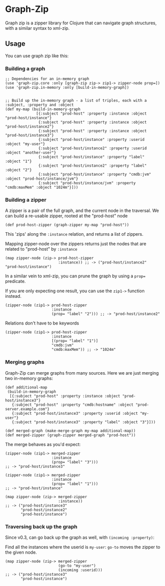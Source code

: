 # Graph-Zip

Graph zip is a zipper library for Clojure that can navigate graph
structures, with a similar syntax to xml-zip.

## Usage
You can use graph zip like this:

### Building a graph
    ;; Dependencies for an in-memory graph
    (use 'graph-zip.core :only [graph-zip zip-> zip1-> zipper-node prop=])
    (use 'graph-zip.in-memory :only [build-in-memory-graph])


    ;; Build up the in-memory graph - a list of triples, each with a :subject, :property and :object
    (def my-map (build-in-memory-graph 
                  [{:subject "prod-host" :property :instance :object "prod-host/instance"}
                   {:subject "prod-host" :property :instance :object "prod-host/instance2"}
                   {:subject "prod-host" :property :instance :object "prod-host/instance3"}
                   {:subject "prod-host/instance" :property :userid :object "my-user"}
                   {:subject "prod-host/instance2" :property :userid :object "another-user"}
                   {:subject "prod-host/instance" :property "label" :object "1"}
                   {:subject "prod-host/instance2" :property "label" :object "2"}
                   {:subject "prod-host/instance" :property "cmdb:jvm" :object "prod-host/instance/jvm"}
                   {:subject "prod-host/instance/jvm" :property "cmdb:maxMem" :object "1024m"}]))


### Building a zipper

A zipper is a pair of the full graph, and the current node in the
traversal. We can build a re-usable zipper, rooted at the "prod-host"
node

    (def prod-host-zipper (graph-zipper my-map "prod-host"))

This 'zips' along the ```:instance``` relation, and returns a list of
zippers.

Mapping zipper-node over the zippers returns just the nodes that are
related to "prod-host" by ```:instance```

    (map zipper-node (zip-> prod-host-zipper
                            :instance)) ;; -> ("prod-host/instance2" "prod-host/instance")

In a similar vein to xml-zip, you can prune the graph by using a
```prop=``` predicate.

If you are only expecting one result, you can use the ```zip1->``` function
instead.

    (zipper-node (zip1-> prod-host-zipper
                         :instance
                         (prop= "label" "2"))) ;; -> "prod-host/instance2"

Relations don't have to be keywords

    (zipper-node (zip1-> prod-host-zipper
                         :instance
                         [(prop= "label" "1")]
                         "cmdb:jvm"
                         "cmdb:maxMem")) ;; -> "1024m"


### Merging graphs

Graph-Zip can merge graphs from many sources. Here we are just merging
two in-memory graphs:

    (def additional-map 
     (build-in-memory-graph 
      [{:subject "prod-host" :property :instance :object "prod-host/instance3"}
       {:subject "prod-host" :property "cmdb:hostname" :object "prod-server.example.com"}
       {:subject "prod-host/instance3" :property :userid :object "my-user"}
       {:subject "prod-host/instance3" :property "label" :object "3"}]))   
                                                
    (def merged-graph (make-merge-graph my-map additional-map))
    (def merged-zipper (graph-zipper merged-graph "prod-host"))

The merge behaves as you'd expect:

    (zipper-node (zip1-> merged-zipper
                         :instance
                         (prop= "label" "3"))) 
    ;; -> "prod-host/instance3"

    (zipper-node (zip1-> merged-zipper
                         :instance
                         (prop= "label" "1"))) 
    ;; -> "prod-host/instance"

    (map zipper-node (zip-> merged-zipper
                            :instance)) 
    ;; -> ("prod-host/instance3" 
           "prod-host/instance2"
           "prod-host/instance")


### Traversing back up the graph

Since v0.3, can go back up the graph as well, with ```(incoming :property)```:

Find all the instances where the userid is ```my-user```:
```go-to``` moves the zipper to the given node.

    (map zipper-node (zip-> merged-zipper
                            (go-to "my-user")
                            (incoming :userid))) 
    ;; -> ("prod-host/instance3" 
           "prod-host/instance")
                            

    

    


